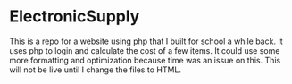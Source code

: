 # ElectronicSupply

This is a repo for a website using php that I built for school a while back.  It uses php
to login and calculate the cost of a few items. It could use some more formatting
and optimization because time was an issue on this. This will not be live until I change
the files to HTML. 
